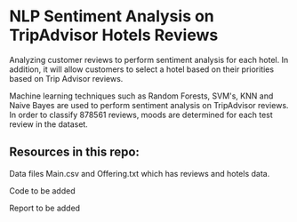 # NLP Sentiment Analysis on TripAdvisor Hotels Reviews 

Analyzing customer reviews to perform sentiment analysis for each hotel. In addition, it will allow customers to select a hotel based on their priorities based on Trip Advisor reviews.

Machine learning techniques such as Random Forests, SVM's, KNN and Naive Bayes are used to perform sentiment analysis on TripAdvisor reviews.  In order to classify 878561 reviews, moods are determined for each test review in the dataset.

## Resources in this repo:

Data files Main.csv and Offering.txt which has reviews and hotels data.

Code       to be added

Report     to be added
